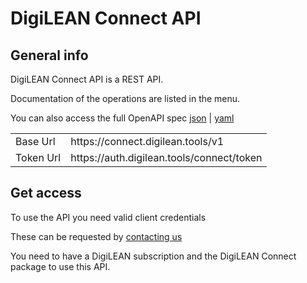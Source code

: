 # DigiLEAN Connect API

## General info

DigiLEAN Connect API is a REST API.

Documentation of the operations are listed in the menu. 

You can also access the full OpenAPI spec
<a href="/swagger/v1/swagger.json" target="_blank">json</a> | 
<a href="/swagger/v1/swagger.yaml" target="_blank">yaml</a>


<table>
    <tbody>
        <tr>
            <td>
                Base Url
            </td>
            <td>
                https://connect.digilean.tools/v1
            </td>
        </tr>
        <tr>
            <td>
                Token Url
            </td>
            <td>
                https://auth.digilean.tools/connect/token
            </td>
        </tr>
    </tbody>
</table>

## Get access

To use the API you need valid client credentials

These can be requested by <a href="https://www.digilean.com/contact/">contacting us</a>

You need to have a DigiLEAN subscription and the DigiLEAN Connect package to use this API.